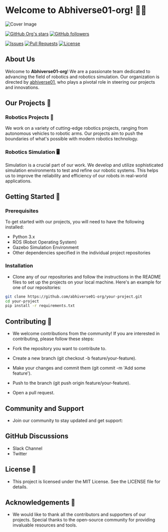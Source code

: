 # Welcome to Abhiverse01-org! 🤖🌌

![Cover Image](assets/orgcover.png)

[![GitHub Org's stars](https://img.shields.io/github/stars/abhiverse01-org?style=social)](https://github.com/abhiverse01-org)
[![GitHub followers](https://img.shields.io/github/followers/abhiverse01-org?style=social)](https://github.com/abhiverse01-org)

[![Issues](https://img.shields.io/github/issues/abhiverse01-org)](https://github.com/abhiverse01-org/issues)
[![Pull Requests](https://img.shields.io/github/issues-pr/abhiverse01-org)](https://github.com/abhiverse01-org/pulls)
[![License](https://img.shields.io/github/license/abhiverse01-org?color=blue)](https://github.com/abhiverse01-org/blob/main/LICENSE)

## About Us

Welcome to **Abhiverse01-org**! We are a passionate team dedicated to advancing the field of robotics and robotics simulation. Our organization is directed by [abhiverse01](https://github.com/abhiverse01), who plays a pivotal role in steering our projects and innovations.

## Our Projects 🚀

### Robotics Projects 🤖

We work on a variety of cutting-edge robotics projects, ranging from autonomous vehicles to robotic arms. Our projects aim to push the boundaries of what's possible with modern robotics technology.

### Robotics Simulation 🖥️

Simulation is a crucial part of our work. We develop and utilize sophisticated simulation environments to test and refine our robotic systems. This helps us to improve the reliability and efficiency of our robots in real-world applications.

## Getting Started 🏁

### Prerequisites

To get started with our projects, you will need to have the following installed:

- Python 3.x
- ROS (Robot Operating System)
- Gazebo Simulation Environment
- Other dependencies specified in the individual project repositories

### Installation

- Clone any of our repositories and follow the instructions in the README files to set up the projects on your local machine. Here's an example for one of our repositories:

```bash
git clone https://github.com/abhiverse01-org/your-project.git
cd your-project
pip install -r requirements.txt
```
## Contributing 🤝

- We welcome contributions from the community! If you are interested in contributing, please follow these steps:

- Fork the repository you want to contribute to.
- Create a new branch (git checkout -b feature/your-feature).
- Make your changes and commit them (git commit -m 'Add some feature').
- Push to the branch (git push origin feature/your-feature).
- Open a pull request.

## Community and Support
- Join our community to stay updated and get support:

## GitHub Discussions
- Slack Channel
- Twitter

## License 📄
- This project is licensed under the MIT License. See the LICENSE file for details.

## Acknowledgements 🙏
- We would like to thank all the contributors and supporters of our projects. Special thanks to the open-source community for providing invaluable resources and tools.


